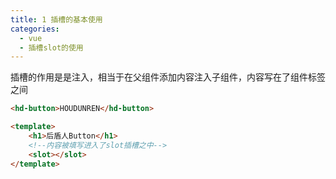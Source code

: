 ```yaml
---
title: 1 插槽的基本使用
categories:
  - vue
  - 插槽slot的使用
---
```


插槽的作用是是注入，相当于在父组件添加内容注入子组件，内容写在了组件标签之间

```html
<hd-button>HOUDUNREN</hd-button>
```

```html
<template>
	<h1>后盾人Button</h1>
	<!--内容被填写进入了slot插槽之中-->
	<slot></slot>
</template>
```
